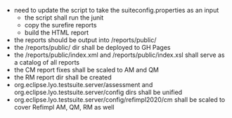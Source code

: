 - need to update the script to take the suiteconfig.properties as an input
    - the script shall run the junit
    - copy the surefire reports
    - build the HTML report
- the reports should be output into /reports/public/
- the /reports/public/ dir shall be deployed to GH Pages
- the /reports/public/index.xml and /reports/public/index.xsl shall serve as a catalog of all reports
- the CM report fixes shall be scaled to AM and QM
- the RM report dir shall be created
- org.eclipse.lyo.testsuite.server/assessment and org.eclipse.lyo.testsuite.server/config dirs shall be unified
- org.eclipse.lyo.testsuite.server/config/refimpl2020/cm shall be scaled to cover Refimpl AM, QM, RM as well